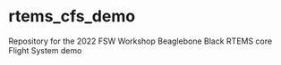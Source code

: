 # rtems_cfs_demo
Repository for the 2022 FSW Workshop Beaglebone Black RTEMS core Flight System demo

